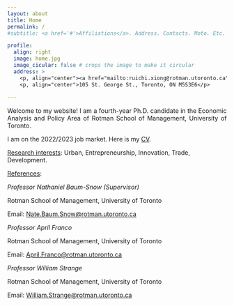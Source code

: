 ```yaml
---
layout: about
title: Home
permalink: /
#subtitle: <a href='#'>Affiliations</a>. Address. Contacts. Moto. Etc.

profile:
  align: right
  image: home.jpg
  image_cicular: false # crops the image to make it circular
  address: >
    <p, align="center"><a href="mailto:ruichi.xiong@rotman.utoronto.ca">ruichi.xiong@rotman.utoronto.ca</a> </p>
    <p, align="center">105 St. George St., Toronto, ON M5S3E6</p>
    
---
```


<p style="text-align: justify;">Welcome to my website! I am a fourth-year Ph.D. candidate in the Economic Analysis and Policy Area of Rotman School of Management, University of Toronto.</p>

I am on the 2022/2023 job market. Here is my <a href="{{ site.url }}/assets/pdf/cv.pdf" target="_blank">CV</a>.

<ins>Research interests</ins>: Urban, Entrepreneurship, Innovation, Trade, Development.

<ins>References</ins>: 

<em>Professor Nathaniel Baum-Snow (Supervisor)</em>  

Rotman School of Management, University of Toronto 

Email: <a href="Nate.Baum.Snow@rotman.utoronto.ca">Nate.Baum.Snow@rotman.utoronto.ca</a>

<em>Professor April Franco</em>

Rotman School of Management, University of Toronto 

Email: <a href="April.Franco@rotman.utoronto.ca">April.Franco@rotman.utoronto.ca</a>

<em>Professor William Strange</em>

Rotman School of Management, University of Toronto 

Email: <a href="William.Strange@rotman.utoronto.ca">William.Strange@rotman.utoronto.ca</a>
